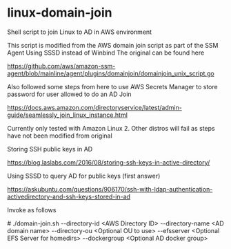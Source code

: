 # linux-domain-join
Shell script to join Linux to AD in AWS environment

This script is modified from the AWS domain join script as part of the SSM Agent
Using SSSD instead of Winbind
The original can be found here

<https://github.com/aws/amazon-ssm-agent/blob/mainline/agent/plugins/domainjoin/domainjoin_unix_script.go>

Also followed some steps from here to use AWS Secrets Manager to store password for user allowed to do an AD Join

<https://docs.aws.amazon.com/directoryservice/latest/admin-guide/seamlessly_join_linux_instance.html>

Currently only tested with Amazon Linux 2. Other distros will fail as steps have not been modified from original

Storing SSH public keys in AD

<https://blog.laslabs.com/2016/08/storing-ssh-keys-in-active-directory/>

Using SSSD to query AD for public keys (first answer)

<https://askubuntu.com/questions/906170/ssh-with-ldap-authentication-activedirectory-and-ssh-keys-stored-in-ad>

Invoke as follows

\# ./domain-join.sh --directory-id \<AWS Directory ID\> --directory-name \<AD domain name\> --directory-ou \<Optional OU to use\> --efsserver \<Optional EFS Server for homedirs\> --dockergroup \<Optional AD docker group\>
